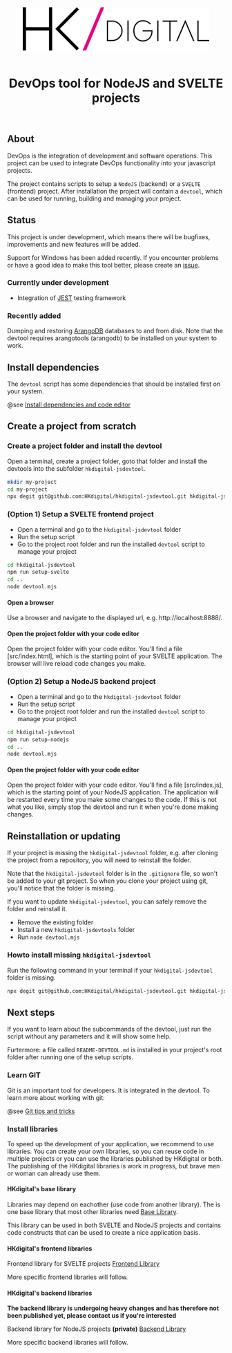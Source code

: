 
<div align="center" style="text-align: center; ">
  <br>
  <br>
  <img alt="HKdigital" src="doc/doc-include/HKdigital-logo.svg" style="height: 100px;" />
  <br>
  <br>
</div>

<div align="center" style="text-align: center;">
<h1>DevOps tool for NodeJS and SVELTE projects</h1>
  <br>
</div>

## About

DevOps is the integration of development and software operations. This project can be used to integrate DevOps functionality into your javascript projects.

The project contains scripts to setup a `NodeJS` (backend) or a `SVELTE` (frontend) project. After installation the project will contain a `devtool`, which can be used for running, building and managing your project.

## Status

This project is under development, which means there will be bugfixes, improvements and new features will be added.

Support for Windows has been added recently. 
If you encounter problems or have a good idea to make this tool better, please create an [issue](https://github.com/HKdigital/hkdigital-jsdevtool/issues).

### Currently under development

- Integration of [JEST](https://jestjs.io/) testing framework

### Recently added

Dumping and restoring [ArangoDB](https://www.arangodb.com/) databases to and from disk. Note that the devtool requires arangotools (arangodb) to be installed on your system to work.

## Install dependencies

The `devtool` script has some dependencies that should be installed first on your system.

@see [Install dependencies and code editor](https://github.com/HKdigital/hkdigital-jsdevtool/tree/main/doc/readme/install-dependencies-and-code-editor.md)


## Create a project from scratch

### Create a project folder and install the devtool
Open a terminal, create a project folder, goto that folder and install the devtools into the subfolder `hkdigital-jsdevtool`.

```bash
mkdir my-project
cd my-project
npx degit git@github.com:HKdigital/hkdigital-jsdevtool.git hkdigital-jsdevtool
```

### (Option 1) Setup a SVELTE frontend project
- Open a terminal and go to the `hkdigital-jsdevtool` folder
- Run the setup script
- Go to the project root folder and run the installed `devtool` script to manage your project

```bash
cd hkdigital-jsdevtool
npm run setup-svelte
cd ..
node devtool.mjs
```

#### Open a browser

Use a browser and navigate to the displayed url, e.g. http://localhost:8888/.

#### Open the project folder with your code editor

Open the project folder with your code editor. You'll find a file 
[src/index.html], which is the starting point of your SVELTE application. The browser will live reload code changes you make.

### (Option 2) Setup a NodeJS backend project
- Open a terminal and go to the `hkdigital-jsdevtool` folder
- Run the setup script
- Go to the project root folder and run the installed `devtool` script to manage your project

```bash
cd hkdigital-jsdevtool
npm run setup-nodejs
cd ..
node devtool.mjs
```

#### Open the project folder with your code editor

Open the project folder with your code editor. You'll find a file 
[src/index.js], which is the starting point of your NodeJS application. The application will be restarted every time you make some changes to the code. If this is not what you like, simply stop the devtool and run it when you're done making changes.

## Reinstallation or updating

If your project is missing the `hkdigital-jsdevtool` folder, e.g. after cloning the project from a repository, you will need to reinstall the folder.

Note that the `hkdigital-jsdevtool` folder is in the `.gitignore` file, so won't be added to your git project. So when you clone your project using git, you'll notice that the folder is missing.

If you want to update `hkdigital-jsdevtool`, you can safely remove the folder and reinstall it.

- Remove the existing folder
- Install a new `hkdigital-jsdevtools` folder
- Run `node devtool.mjs `

### Howto install missing `hkdigital-jsdevtool`

Run the following command in your terminal if your `hkdigital-jsdevtool` folder is missing.

```bash
npx degit git@github.com:HKdigital/hkdigital-jsdevtool.git hkdigital-jsdevtool
```

## Next steps

If you want to learn about the subcommands of the devtool, just run the script without any parameters and it will show some help.

Furtermore: a file called `README-DEVTOOL.md` is installed in your project's root folder after running one of the setup scripts.


### Learn GIT

Git is an important tool for developers. It is integrated in the devtool. To learn more about working with git:

@see [Git tips and tricks](https://github.com/HKdigital/hkdigital-jsdevtool/tree/main/doc/readme/git-tips-and-tricks.md)


### Install libraries

To speed up the development of your application, we recommend to use libraries.
You can create your own libraries, so you can reuse code in multiple projects or you can use the libraries published by HKdigital or both. The publishing of the HKdigital libraries is work in progress, but brave men or woman can already use them.

#### HKdigital's base library

Libraries may depend on eachother (use code from another library). The is one base library that most other libraries need [Base Library](https://github.com/HKdigital/jslib--hkd-base).

This library can be used in both SVELTE and NodeJS projects and contains code constructs that can be used to create a nice application basis.

#### HKdigital's frontend libraries

Frontend library for SVELTE projects
[Frontend Library](https://github.com/HKdigital/jslib--hkd-fe)

More specific frontend libraries will follow.

#### HKdigital's backend libraries

**The backend library is undergoing heavy changes and has therefore not been published yet, 
   please contact us if you're interested**

Backend library for NodeJS projects **(private)**
[Backend Library](https://github.com/HKdigital/jslib--hkd-be)

More specific backend libraries will follow.

